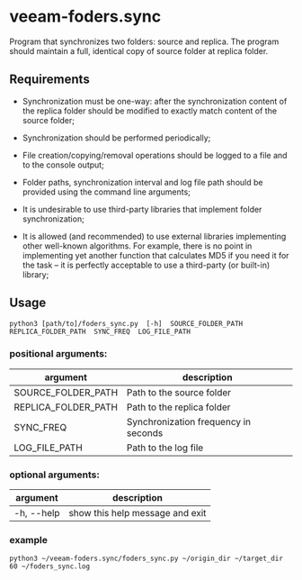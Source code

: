 # veeam-foders.sync

Program that synchronizes two folders: source and replica. The program should maintain a full, identical copy of source folder at replica folder.

## Requirements

 * Synchronization must be one-way: after the synchronization content of the replica folder should be modified to exactly match content of the source folder;

 * Synchronization should be performed periodically;

 * File creation/copying/removal operations should be logged to a file and to the console output;

 * Folder paths, synchronization interval and log file path should be provided using the command line arguments;

 * It is undesirable to use third-party libraries that implement folder synchronization;

 * It is allowed (and recommended) to use external libraries implementing other well-known algorithms. For example, there is no point in implementing yet another function that calculates MD5 if you need it for the task – it is perfectly acceptable to use a third-party (or built-in) library;

## Usage

```batch
python3 [path/to]/foders_sync.py  [-h]  SOURCE_FOLDER_PATH  REPLICA_FOLDER_PATH  SYNC_FREQ  LOG_FILE_PATH
```

### positional arguments:
|argument|description|
|-|-|
|SOURCE_FOLDER_PATH|Path to the source folder|
|REPLICA_FOLDER_PATH|Path to the replica folder|
|SYNC_FREQ|Synchronization frequency in seconds|
|LOG_FILE_PATH|Path to the log file|

### optional arguments:
|argument|description|
|-|-|
|-h, --help|show this help message and exit|

### example
```batch
python3 ~/veeam-foders.sync/foders_sync.py ~/origin_dir ~/target_dir 60 ~/foders_sync.log
```
